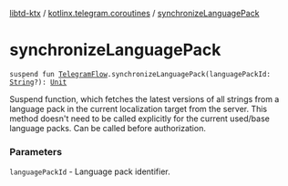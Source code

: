 [libtd-ktx](../index.md) / [kotlinx.telegram.coroutines](index.md) / [synchronizeLanguagePack](./synchronize-language-pack.md)

# synchronizeLanguagePack

`suspend fun `[`TelegramFlow`](../kotlinx.telegram.core/-telegram-flow/index.md)`.synchronizeLanguagePack(languagePackId: `[`String`](https://kotlinlang.org/api/latest/jvm/stdlib/kotlin/-string/index.html)`?): `[`Unit`](https://kotlinlang.org/api/latest/jvm/stdlib/kotlin/-unit/index.html)

Suspend function, which fetches the latest versions of all strings from a language pack in the
current localization target from the server. This method doesn't need to be called explicitly for
the current used/base language packs. Can be called before authorization.

### Parameters

`languagePackId` - Language pack identifier.